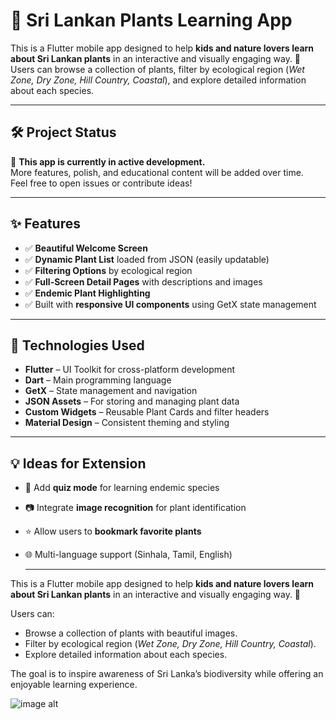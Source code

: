 # 🌱 Sri Lankan Plants Learning App

This is a Flutter mobile app designed to help **kids and nature lovers learn about Sri Lankan plants** in an interactive and visually engaging way. 🌿  
Users can browse a collection of plants, filter by ecological region (*Wet Zone, Dry Zone, Hill Country, Coastal*), and explore detailed information about each species.

---

## 🛠 Project Status

🚧 **This app is currently in active development.**  
More features, polish, and educational content will be added over time.  
Feel free to open issues or contribute ideas!

---

## ✨ Features

- ✅ **Beautiful Welcome Screen**
- ✅ **Dynamic Plant List** loaded from JSON (easily updatable)
- ✅ **Filtering Options** by ecological region
- ✅ **Full-Screen Detail Pages** with descriptions and images
- ✅ **Endemic Plant Highlighting**
- ✅ Built with **responsive UI components** using GetX state management

---

## 🌿 Technologies Used

- **Flutter** – UI Toolkit for cross-platform development
- **Dart** – Main programming language
- **GetX** – State management and navigation
- **JSON Assets** – For storing and managing plant data
- **Custom Widgets** – Reusable Plant Cards and filter headers
- **Material Design** – Consistent theming and styling

---

## 💡 Ideas for Extension

- 🌱 Add **quiz mode** for learning endemic species
- 📷 Integrate **image recognition** for plant identification
- ⭐ Allow users to **bookmark favorite plants**
- 🌐 Multi-language support (Sinhala, Tamil, English)

  ---
This is a Flutter mobile app designed to help **kids and nature lovers learn about Sri Lankan plants** in an interactive and visually engaging way. 🌿  

Users can:

- Browse a collection of plants with beautiful images.
- Filter by ecological region (*Wet Zone, Dry Zone, Hill Country, Coastal*).
- Explore detailed information about each species.

The goal is to inspire awareness of Sri Lanka’s biodiversity while offering an enjoyable learning experience.


![image alt](https://github.com/ktsweerathunga/Simple_Plant_App/blob/49135e7f45cf3fd9bd10aaf92f62258a73c2d8cc/Plant%20UI.png)
